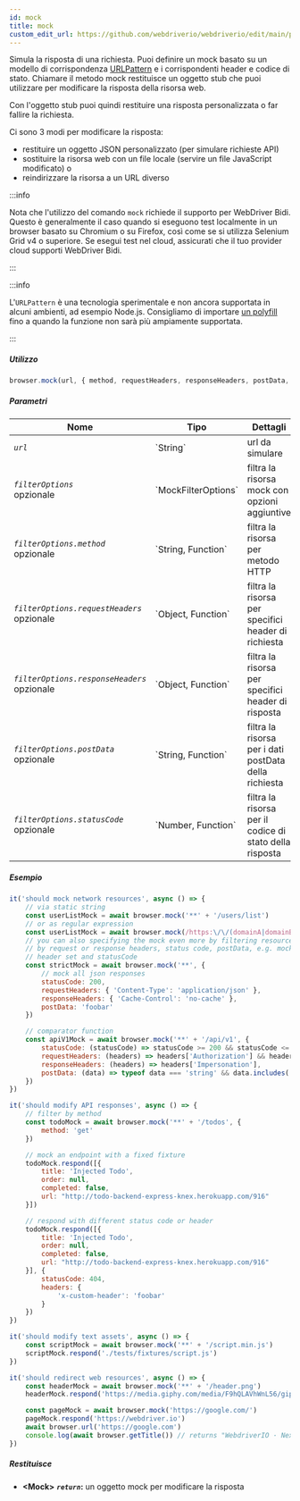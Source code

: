 ```yaml
---
id: mock
title: mock
custom_edit_url: https://github.com/webdriverio/webdriverio/edit/main/packages/webdriverio/src/commands/browser/mock.ts
---
```


Simula la risposta di una richiesta. Puoi definire un mock basato su un modello di corrispondenza
[URLPattern](https://developer.mozilla.org/en-US/docs/Web/API/URLPattern)
e i corrispondenti header e codice di stato. Chiamare il metodo mock
restituisce un oggetto stub che puoi utilizzare per modificare la risposta della
risorsa web.

Con l'oggetto stub puoi quindi restituire una risposta personalizzata o
far fallire la richiesta.

Ci sono 3 modi per modificare la risposta:
- restituire un oggetto JSON personalizzato (per simulare richieste API)
- sostituire la risorsa web con un file locale (servire un file JavaScript modificato) o
- reindirizzare la risorsa a un URL diverso

:::info

Nota che l'utilizzo del comando `mock` richiede il supporto per WebDriver Bidi. Questo
è generalmente il caso quando si eseguono test localmente in un browser basato su Chromium o
su Firefox, così come se si utilizza Selenium Grid v4 o superiore. Se esegui test
nel cloud, assicurati che il tuo provider cloud supporti WebDriver Bidi.

:::

:::info

L'`URLPattern` è una tecnologia sperimentale e non ancora supportata in alcuni ambienti, ad esempio Node.js.
Consigliamo di importare [un polyfill](https://www.npmjs.com/package/urlpattern-polyfill)
fino a quando la funzione non sarà più ampiamente supportata.

:::

##### Utilizzo

```js
browser.mock(url, { method, requestHeaders, responseHeaders, postData, statusCode })
```

##### Parametri

<table>
  <thead>
    <tr>
      <th>Nome</th><th>Tipo</th><th>Dettagli</th>
    </tr>
  </thead>
  <tbody>
    <tr>
      <td><code><var>url</var></code></td>
      <td>`String`</td>
      <td>url da simulare</td>
    </tr>
    <tr>
      <td><code><var>filterOptions</var></code><br /><span className="label labelWarning">opzionale</span></td>
      <td>`MockFilterOptions`</td>
      <td>filtra la risorsa mock con opzioni aggiuntive</td>
    </tr>
    <tr>
      <td><code><var>filterOptions.method</var></code><br /><span className="label labelWarning">opzionale</span></td>
      <td>`String, Function`</td>
      <td>filtra la risorsa per metodo HTTP</td>
    </tr>
    <tr>
      <td><code><var>filterOptions.requestHeaders</var></code><br /><span className="label labelWarning">opzionale</span></td>
      <td>`Object, Function`</td>
      <td>filtra la risorsa per specifici header di richiesta</td>
    </tr>
    <tr>
      <td><code><var>filterOptions.responseHeaders</var></code><br /><span className="label labelWarning">opzionale</span></td>
      <td>`Object, Function`</td>
      <td>filtra la risorsa per specifici header di risposta</td>
    </tr>
    <tr>
      <td><code><var>filterOptions.postData</var></code><br /><span className="label labelWarning">opzionale</span></td>
      <td>`String, Function`</td>
      <td>filtra la risorsa per i dati postData della richiesta</td>
    </tr>
    <tr>
      <td><code><var>filterOptions.statusCode</var></code><br /><span className="label labelWarning">opzionale</span></td>
      <td>`Number, Function`</td>
      <td>filtra la risorsa per il codice di stato della risposta</td>
    </tr>
  </tbody>
</table>

##### Esempio

```js title="mock.js"
it('should mock network resources', async () => {
    // via static string
    const userListMock = await browser.mock('**' + '/users/list')
    // or as regular expression
    const userListMock = await browser.mock(/https:\/\/(domainA|domainB)\.com\/.+/)
    // you can also specifying the mock even more by filtering resources
    // by request or response headers, status code, postData, e.g. mock only responses with specific
    // header set and statusCode
    const strictMock = await browser.mock('**', {
        // mock all json responses
        statusCode: 200,
        requestHeaders: { 'Content-Type': 'application/json' },
        responseHeaders: { 'Cache-Control': 'no-cache' },
        postData: 'foobar'
    })

    // comparator function
    const apiV1Mock = await browser.mock('**' + '/api/v1', {
        statusCode: (statusCode) => statusCode >= 200 && statusCode <= 203,
        requestHeaders: (headers) => headers['Authorization'] && headers['Authorization'].startsWith('Bearer '),
        responseHeaders: (headers) => headers['Impersonation'],
        postData: (data) => typeof data === 'string' && data.includes('foo')
    })
})

it('should modify API responses', async () => {
    // filter by method
    const todoMock = await browser.mock('**' + '/todos', {
        method: 'get'
    })

    // mock an endpoint with a fixed fixture
    todoMock.respond([{
        title: 'Injected Todo',
        order: null,
        completed: false,
        url: "http://todo-backend-express-knex.herokuapp.com/916"
    }])

    // respond with different status code or header
    todoMock.respond([{
        title: 'Injected Todo',
        order: null,
        completed: false,
        url: "http://todo-backend-express-knex.herokuapp.com/916"
    }], {
        statusCode: 404,
        headers: {
            'x-custom-header': 'foobar'
        }
    })
})

it('should modify text assets', async () => {
    const scriptMock = await browser.mock('**' + '/script.min.js')
    scriptMock.respond('./tests/fixtures/script.js')
})

it('should redirect web resources', async () => {
    const headerMock = await browser.mock('**' + '/header.png')
    headerMock.respond('https://media.giphy.com/media/F9hQLAVhWnL56/giphy.gif')

    const pageMock = await browser.mock('https://google.com/')
    pageMock.respond('https://webdriver.io')
    await browser.url('https://google.com')
    console.log(await browser.getTitle()) // returns "WebdriverIO · Next-gen browser and mobile automation test framework for Node.js"
})
```

##### Restituisce

- **&lt;Mock&gt;**
            **<code><var>return</var></code>:**                                                un oggetto mock per modificare la risposta